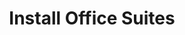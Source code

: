 ---
sidebar_position: 1
title: "Install Office Suites"
sidebar_label: "Install Office Suites"
description: "Deploy productivity software in Debian environments - install LibreOffice, configure office applications, setup document editing tools, and establish workplace productivity."
keywords:
  - "debian office suites"
  - "libreoffice installation"
  - "office applications"
  - "document editing"
  - "productivity software"
tags:
  - debian
  - office-suites
  - libreoffice
  - productivity-software
  - document-editing
slug: /linux/debian/software/desktop-applications/install-office-suites
---